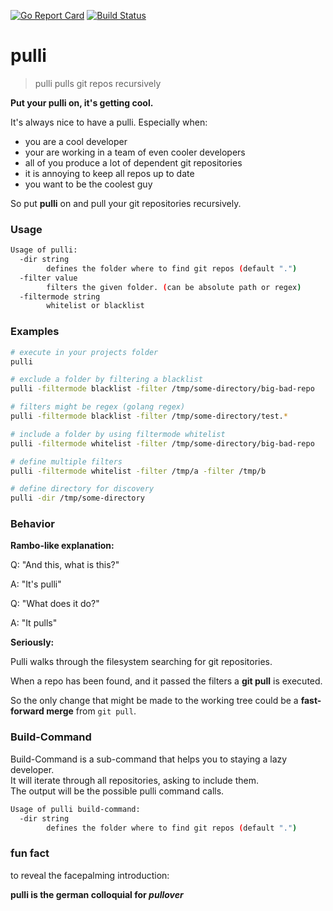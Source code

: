 [![Go Report Card](https://goreportcard.com/badge/github.com/Oppodelldog/pulli)](https://goreportcard.com/report/github.com/Oppodelldog/pulli)
[![Build Status](https://travis-ci.com/Oppodelldog/pulli.svg?branch=master)](https://travis-ci.com/Oppodelldog/pulli)
# pulli
> pulli pulls git repos recursively

**Put your pulli on, it's getting cool.**

It's always nice to have a pulli.
Especially when:
- you are a cool developer
- your are working in a team of even cooler developers
- all of you produce a lot of dependent git repositories
- it is annoying to keep all repos up to date
- you want to be the coolest guy

So put **pulli** on and pull your git repositories recursively.

### Usage
```bash
Usage of pulli:
  -dir string
    	defines the folder where to find git repos (default ".")
  -filter value
    	filters the given folder. (can be absolute path or regex)
  -filtermode string
    	whitelist or blacklist
```

### Examples
```bash
# execute in your projects folder
pulli

# exclude a folder by filtering a blacklist
pulli -filtermode blacklist -filter /tmp/some-directory/big-bad-repo

# filters might be regex (golang regex)
pulli -filtermode blacklist -filter /tmp/some-directory/test.*

# include a folder by using filtermode whitelist
pulli -filtermode whitelist -filter /tmp/some-directory/big-bad-repo

# define multiple filters
pulli -filtermode whitelist -filter /tmp/a -filter /tmp/b

# define directory for discovery
pulli -dir /tmp/some-directory

```

### Behavior
**Rambo-like explanation:**

Q: "And this, what is this?"

A: "It's pulli"

Q: "What does it do?"

A: "It pulls"


**Seriously:**

Pulli walks through the filesystem searching for git repositories.

When a repo has been found, and it passed the filters a **git pull** is executed.

So the only change that might be made to the working tree could be a **fast-forward merge** from ```git pull```.

### Build-Command
Build-Command is a sub-command that helps you to staying a lazy developer.  
It will iterate through all repositories, asking to include them.  
The output will be the possible pulli command calls.  
```bash
Usage of pulli build-command:
  -dir string
    	defines the folder where to find git repos (default ".")
```

### fun fact
to reveal the facepalming introduction:

**pulli is the german colloquial for *pullover***


